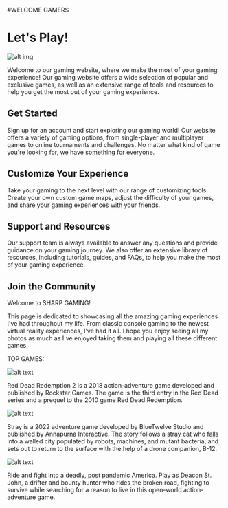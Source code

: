 #WELCOME GAMERS
#                                                                                                                                           Let's Play!
![alt img](https://comicyears.com/wp-content/uploads/2020/05/14-e1590785461863.jpeg)

Welcome to our gaming website, where we make the most of your gaming experience! Our gaming website offers a wide selection of popular and exclusive games, as well as an extensive range of tools and resources to help you get the most out of your gaming experience.

## Get Started

Sign up for an account and start exploring our gaming world! Our website offers a variety of gaming options, from single-player and multiplayer games to online tournaments and challenges. No matter what kind of game you're looking for, we have something for everyone.

##                                                                                                                              Customize Your Experience

Take your gaming to the next level with our range of customizing tools. Create your own custom game maps, adjust the difficulty of your games, and share your gaming experiences with your friends.

## Support and Resources

Our support team is always available to answer any questions and provide guidance on your gaming journey. We also offer an extensive library of resources, including tutorials, guides, and FAQs, to help you make the most of your gaming experience.

##                                                                                                                                     Join the Community

Welcome to SHARP GAMING!

This page is dedicated to showcasing all the amazing gaming experiences I've had throughout my life. From classic console gaming to the newest virtual reality experiences, I've had it all. I hope you enjoy seeing all my photos as much as I've enjoyed taking them and playing all these different games.

TOP GAMES:

![alt text](https://cdn.cloudflare.steamstatic.com/steam/apps/1174180/header.jpg?t=1671485009)

Red Dead Redemption 2 is a 2018 action-adventure game developed and published by Rockstar Games.
The game is the third entry in the Red Dead series and a prequel to the 2010 game Red Dead Redemption.

![alt text](https://cdn.mobygames.com/covers/10919613-stray-front-cover.jpg)

Stray is a 2022 adventure game developed by BlueTwelve Studio and published by Annapurna Interactive.
The story follows a stray cat who falls into a walled city populated by robots, machines, and mutant bacteria, 
and sets out to return to the surface with the help of a drone companion, B-12.

![alt text](https://cdn.akamai.steamstatic.com/steam/apps/1259420/header.jpg?t=1635476187)

Ride and fight into a deadly, post pandemic America. Play as Deacon St. John, 
a drifter and bounty hunter who rides the broken road, fighting to survive while searching for a reason to live 
in this open-world action-adventure game. 
